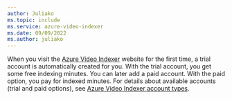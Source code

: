 ```yaml
---
author: Juliako
ms.topic: include 
ms.service: azure-video-indexer
ms.date: 09/09/2022
ms.author: juliako
---
```

When you visit the [Azure Video Indexer](https://www.videoindexer.ai/) website for the first time, a trial account is automatically created for you. With the trial account, you get some free indexing minutes. You can later add a paid account. With the paid option, you pay for indexed minutes. For details about available accounts (trial and paid options), see [Azure Video Indexer account types](../accounts-overview.md).
